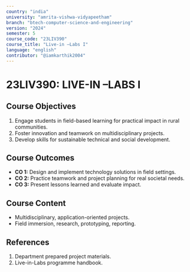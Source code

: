 ```yaml
---
country: "india"
university: "amrita-vishwa-vidyapeetham"
branch: "btech-computer-science-and-engineering"
version: "2024"
semester: 5
course_code: "23LIV390"
course_title: "Live-in –Labs I"
language: "english"
contributor: "@iamkarthik2004"
---
```


# 23LIV390: LIVE-IN –LABS I

## Course Objectives
1. Engage students in field-based learning for practical impact in rural communities.
2. Foster innovation and teamwork on multidisciplinary projects.
3. Develop skills for sustainable technical and social development.

## Course Outcomes
* **CO 1:** Design and implement technology solutions in field settings.
* **CO 2:** Practice teamwork and project planning for real societal needs.
* **CO 3:** Present lessons learned and evaluate impact.

## Course Content

* Multidisciplinary, application-oriented projects.
* Field immersion, research, prototyping, reporting.

## References
1. Department prepared project materials.
2. Live-in-Labs programme handbook.

